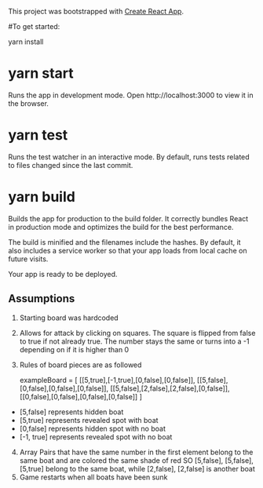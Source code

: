 This project was bootstrapped with [Create React App](https://github.com/facebookincubator/create-react-app).

#To get started:

  yarn install

# yarn start
Runs the app in development mode.
Open http://localhost:3000 to view it in the browser.

# yarn test
Runs the test watcher in an interactive mode.
By default, runs tests related to files changed since the last commit.

# yarn build 
Builds the app for production to the build folder.
It correctly bundles React in production mode and optimizes the build for the best performance.

The build is minified and the filenames include the hashes.
By default, it also includes a service worker so that your app loads from local cache on future visits.

Your app is ready to be deployed.

## Assumptions 

1. Starting board was hardcoded
2. Allows for attack by clicking on squares. The square is flipped from false to true if not already true. The number stays the same or turns into a -1 depending on if it is higher than 0
3. Rules of board pieces are as followed

    exampleBoard = [
      [[5,true],[-1,true],[0,false],[0,false]],
      [[5,false],[0,false],[0,false],[0,false]],
      [[5,false],[2,false],[2,false],[0,false]],
      [[0,false],[0,false],[0,false],[0,false]]
    ]

  - [5,false] represents hidden boat
  - [5,true] represents revealed spot with boat
  - [0,false] represents hidden spot with no boat
  - [-1, true] represents revealed spot with no boat 

4. Array Pairs that have the same number in the first element belong to the same boat and are colored the same shade of red SO [5,false], [5,false], [5,true] belong to the same boat, while [2,false], [2,false] is another boat
5. Game restarts when all boats have been sunk
